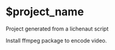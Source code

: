 # $project_name

Project generated from a lichenaut script

Install ffmpeg package to encode video.
